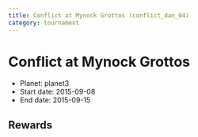 ```yaml
---
title: Conflict at Mynock Grottos (conflict_dan_04)
category: tournament
---
```

# Conflict at Mynock Grottos

  * Planet: planet3
  * Start date: 2015-09-08
  * End date: 2015-09-15

## Rewards

